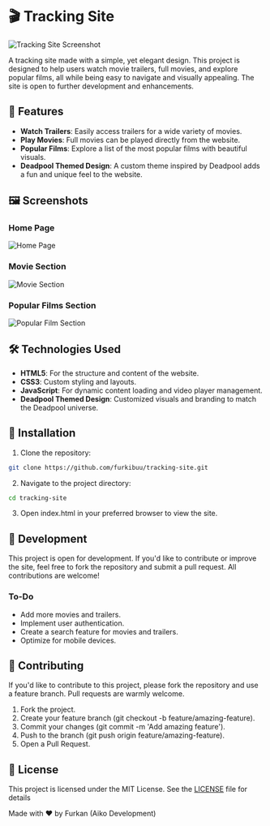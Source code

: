 # 🎬 Tracking Site

![Tracking Site Screenshot](https://your-screenshot-link.com) <!-- Proje ekran görüntüsünü buraya ekle -->

A tracking site made with a simple, yet elegant design. This project is designed to help users watch movie trailers, full movies, and explore popular films, all while being easy to navigate and visually appealing. The site is open to further development and enhancements.

## 🌟 Features

- **Watch Trailers**: Easily access trailers for a wide variety of movies.
- **Play Movies**: Full movies can be played directly from the website.
- **Popular Films**: Explore a list of the most popular films with beautiful visuals.
- **Deadpool Themed Design**: A custom theme inspired by Deadpool adds a fun and unique feel to the website.

## 🖼 Screenshots

### Home Page
![Home Page](https://github.com/user-attachments/assets/7bd9861a-421a-4294-816d-828e26f0db52)


### Movie Section
![Movie Section](https://github.com/user-attachments/assets/01f6e24b-7e22-4c31-ae76-61225d174f1c)


### Popular Films Section
![Popular Film Section](https://github.com/user-attachments/assets/ab3d12a4-4ba0-4d4b-9fd6-238ecd8a33f4)


## 🛠️ Technologies Used

- **HTML5**: For the structure and content of the website.
- **CSS3**: Custom styling and layouts.
- **JavaScript**: For dynamic content loading and video player management.
- **Deadpool Themed Design**: Customized visuals and branding to match the Deadpool universe.

## 🚀 Installation

1. Clone the repository:

```bash
git clone https://github.com/furkibuu/tracking-site.git
```

2. Navigate to the project directory:

```bash
cd tracking-site
```

3. Open index.html in your preferred browser to view the site.

## 👾 Development
This project is open for development. If you'd like to contribute or improve the site, feel free to fork the repository and submit a pull request. All contributions are welcome!

### To-Do
- Add more movies and trailers.
- Implement user authentication.
- Create a search feature for movies and trailers.
- Optimize for mobile devices.

## 🤝 Contributing
If you'd like to contribute to this project, please fork the repository and use a feature branch. Pull requests are warmly welcome.

1. Fork the project.
2. Create your feature branch (git checkout -b feature/amazing-feature).
3. Commit your changes (git commit -m 'Add amazing feature').
4. Push to the branch (git push origin feature/amazing-feature).
5. Open a Pull Request.

## 📄 License
This project is licensed under the MIT License. See the [LICENSE](https://github.com/furkibuu/tracking-site/blob/main/LICENSE) file for details

Made with ❤️ by Furkan (Aiko Development)
